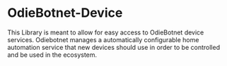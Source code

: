 # OdieBotnet-Device

This Library is meant to allow for easy access to OdieBotnet device services. Odiebotnet manages a automatically configurable home automation service that new devices should use in order to be controlled and be used in the ecosystem.
